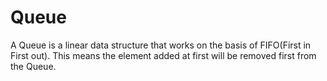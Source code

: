 # Queue
A Queue is a linear data structure that works on the basis of FIFO(First in First out). This means the element added at first will be removed first from the Queue.
